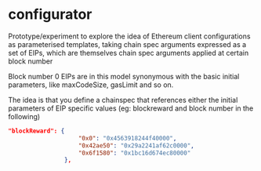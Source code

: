 # configurator

Prototype/experiment to explore the idea of Ethereum client configurations
as parameterised templates, taking chain spec arguments expressed as a set
of EIPs, which are themselves chain spec arguments applied at certain block
number

Block number 0 EIPs are in this model synonymous with the basic initial 
parameters, like maxCodeSize, gasLimit and so on. 

The idea is that you define a chainspec that references either the initial
parameters of EIP specific values (eg: blockreward and block number in the
following)
```json
"blockReward": {
					"0x0": "0x4563918244f40000",
					"0x42ae50": "0x29a2241af62c0000",
					"0x6f1580": "0x1bc16d674ec80000"
				},
```